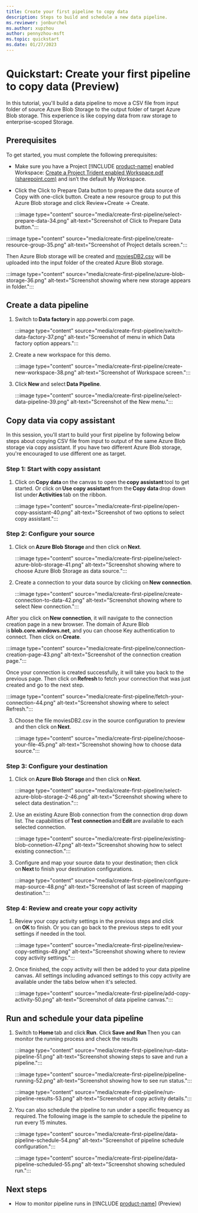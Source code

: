 ```yaml
---
title: Create your first pipeline ​to copy data
description: Steps to build and schedule a new data pipeline.
ms.reviewer: jonburchel
ms.author: xupzhou
author: pennyzhou-msft
ms.topic: quickstart
ms.date: 01/27/2023
---
```


# Quickstart: Create your first pipeline to copy data (Preview)

In this tutorial, you'll build a data pipeline to move a CSV file from input folder of source Azure Blob Storage to the output folder of target Azure Blob storage. This experience is like copying data from raw storage to enterprise-scoped Storage.

## Prerequisites

To get started, you must complete the following prerequisites:

- Make sure you have a Project [!INCLUDE [product-name](../includes/product-name.md)] enabled Workspace: [Create a Project Trident enabled Workspace.pdf (sharepoint.com)](https://microsofteur.sharepoint.com/teams/TridentPrivatePreview/Shared%20Documents/Documentation/Private%20Preview%20Documentation/Enabling%20Trident/Create%20a%20Project%20Trident%20enabled%20Workspace.pdf) and isn’t the default My Workspace.
- Click the Click to Prepare Data button to prepare the data source of Copy with one-click button. Create a new resource group to put this Azure Blob storage and click Review+Create -> Create.

  :::image type="content" source="media/create-first-pipeline/select-prepare-data-34.png" alt-text="Screenshot of Click to Prepare Data button.":::

:::image type="content" source="media/create-first-pipeline/create-resource-group-35.png" alt-text="Screenshot of Project details screen.":::

Then Azure Blob storage will be created and [moviesDB2.csv](https://github.com/kromerm/adfdataflowdocs/blob/master/sampledata/moviesDB2.csv) will be uploaded into the input folder of the created Azure Blob storage.

:::image type="content" source="media/create-first-pipeline/azure-blob-storage-36.png" alt-text="Screenshot showing where new storage appears in folder.":::

## Create a data pipeline

1. Switch to **Data factory** in app.powerbi.com page.  

   :::image type="content" source="media/create-first-pipeline/switch-data-factory-37.png" alt-text="Screenshot of menu in which Data factory option appears.":::

2. Create a new workspace for this demo.  

   :::image type="content" source="media/create-first-pipeline/create-new-workspace-38.png" alt-text="Screenshot of Workspace screen.":::

3. Click **New** and select **Data Pipeline**.  

   :::image type="content" source="media/create-first-pipeline/select-data-pipeline-39.png" alt-text="Screenshot of the New menu.":::

## Copy data via copy assistant

In this session, you'll start to build your first pipeline by following below steps about copying CSV file from input to output of the same Azure Blob storage via copy assistant. If you have two different Azure Blob storage, you're encouraged to use different one as target.

### Step 1: Start with copy assistant

1. Click on **Copy data** on the canvas to open the **copy assistant** tool to get started. Or click on **Use copy assistant** from the **Copy data** drop down list under **Activities** tab on the ribbon.

   :::image type="content" source="media/create-first-pipeline/open-copy-assistant-40.png" alt-text="Screenshot of two options to select copy assistant.":::

### Step 2: Configure your source

1. Click on **Azure Blob Storage** and then click on **Next**.

   :::image type="content" source="media/create-first-pipeline/select-azure-blob-storage-41.png" alt-text="Screenshot showing where to choose Azure Blob Storage as data source.":::

2. Create a connection to your data source by clicking on **New connection**.

   :::image type="content" source="media/create-first-pipeline/create-connection-to-data-42.png" alt-text="Screenshot showing where to select New connection.":::

After you click on **New connection**, it will navigate to the connection creation page in a new browser. The domain of Azure Blob is **blob.core.windows.net**, and you can choose Key authentication to connect. Then click on **Create**.

:::image type="content" source="media/create-first-pipeline/connection-creation-page-43.png" alt-text="Screenshot of the connection creation page.":::

Once your connection is created successfully, it will take you back to the previous page. Then click on **Refresh** to fetch your connection that was just created and go to the next step.

:::image type="content" source="media/create-first-pipeline/fetch-your-connection-44.png" alt-text="Screenshot showing where to select Refresh.":::

3. Choose the file moviesDB2.csv in the source configuration to preview and then click on **Next**.

   :::image type="content" source="media/create-first-pipeline/choose-your-file-45.png" alt-text="Screenshot showing how to choose data source.":::

### Step 3: Configure your destination

1. Click on **Azure Blob Storage** and then click on **Next**.

   :::image type="content" source="media/create-first-pipeline/select-azure-blob-storage-2-46.png" alt-text="Screenshot showing where to select data destination.":::

2. Use an existing Azure Blob connection from the connection drop down list. The capabilities of **Test connection** and **Edit** are available to each selected connection.

   :::image type="content" source="media/create-first-pipeline/existing-blob-connetion-47.png" alt-text="Screenshot showing how to select existing connection.":::

3. Configure and map your source data to your destination; then click on **Next** to finish your destination configurations.

   :::image type="content" source="media/create-first-pipeline/configure-map-source-48.png" alt-text="Screenshot of last screen of mapping destination.":::

### Step 4: Review and create your copy activity

1. Review your copy activity settings in the previous steps and click on **OK** to finish. Or you can go back to the previous steps to edit your settings if needed in the tool.

   :::image type="content" source="media/create-first-pipeline/review-copy-settings-49.png" alt-text="Screenshot showing where to review copy activity settings.":::

2. Once finished, the copy activity will then be added to your data pipeline canvas. All settings including advanced settings to this copy activity are available under the tabs below when it's selected.

   :::image type="content" source="media/create-first-pipeline/add-copy-activity-50.png" alt-text="Screenshot of data pipeline canvas.":::

## Run and schedule your data pipeline

1. Switch to **Home** tab and click **Run**. Click **Save and Run** Then you can monitor the running process and check the results  

   :::image type="content" source="media/create-first-pipeline/run-data-pipeline-51.png" alt-text="Screenshot showing steps to save and run a pipeline.":::

   :::image type="content" source="media/create-first-pipeline/pipeline-running-52.png" alt-text="Screenshot showing how to see run status.":::

   :::image type="content" source="media/create-first-pipeline/run-pipeline-results-53.png" alt-text="Screenshot of copy activity details.":::

2. You can also schedule the pipeline to run under a specific frequency as required. The following image is the sample to schedule the pipeline to run every 15 minutes.  

   :::image type="content" source="media/create-first-pipeline/data-pipeline-schedule-54.png" alt-text="Screenshot of pipeline schedule configuration.":::

   :::image type="content" source="media/create-first-pipeline/data-pipeline-scheduled-55.png" alt-text="Screenshot showing scheduled run.":::

## Next steps

- How to monitor pipeline runs in [!INCLUDE [product-name](../includes/product-name.md)] (Preview)
